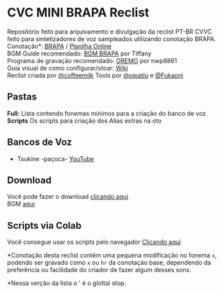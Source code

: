 # CVC MINI BRAPA Reclist

Repositório feito para arquivamento e divulgação da reclist PT-BR CVVC feito para sintetizadores de voz sampleados utilizando conotação BRAPA.<br/>
Conotação*: [BRAPA](https://github.com/Team-BRAPA/BRAPA "BRAPA") / [Planilha Online](https://docs.google.com/spreadsheets/d/e/2PACX-1vTO5M3ZI9Hfe09PyiCd-VcFjXziGj3R1rGJoJTva9zLtkuDHYuPz18o959Wnb7Mt89yR-F0AKw1U8pU/pubhtml "Google Sheets")<br/>
BGM Guide recomendado: [BGM BRAPA](https://cdn.discordapp.com/attachments/1115003444563021956/1115003445708066826/Brapa_BGM.rar?ex=655a65e1&is=6547f0e1&hm=6678296696ea23772fbc640b03ca803ddcb2c1f61ed7ce66360674efe9e61bff&) por Tiffany<br/>
Programa de gravação recomendado: [OREMO](https://pt.osdn.net/users/nwp8861/pf/OREMO/wiki/FrontPage "OREMO") por nwp8861<br/>
Guia visual de como configurar/otoar: [Wiki](https://github.com/Team-BRAPA/CVC-Brapa-Reclist/wiki "Wiki")<br/>
Reclist criada por [@coffeemilk](https://latinlechedotcom.carrd.co/)
Tools por [@oipatiu](https://github.com/oipatiu) e [@Fukaoni](https://github.com/fuka-oni)

## Pastas
**Full:** Lista contendo fonemas mínimos para a criação do banco de voz <br/>
**Scripts** Os scripts para criação dos Alias extras na oto

## Bancos de Voz
* Tsukine -paçoca- [YouTube](https://www.youtube.com/watch?v=8nGmSRinlCo)

## Download
Você pode fazer o download [clicando aqui](https://github.com/Team-BRAPA/CVC-MINI-BRAPA-reclist-tools/archive/refs/heads/main.zip "Reclist") <br/>
BGM [aqui](https://cdn.discordapp.com/attachments/893701318642901012/1116830342763003966/Brapa_BGM.rar)

## Scripts via Colab
Você consegue usar os scripts pelo navegador [Clicando aqui](https://colab.research.google.com/drive/1Xfxt-k492Qa7efb80-OtuCSDvVgT7q0N?usp=sharing)<br/>

*Conotação desta reclist contém uma pequena modificação no fonema `x`, podendo ser gravado como `x` ou `hr` da conotação base, dependendo da preferência ou facilidade do criador de fazer algum desses sons.

*Nessa verção da lista o ' é o glottal stop.
